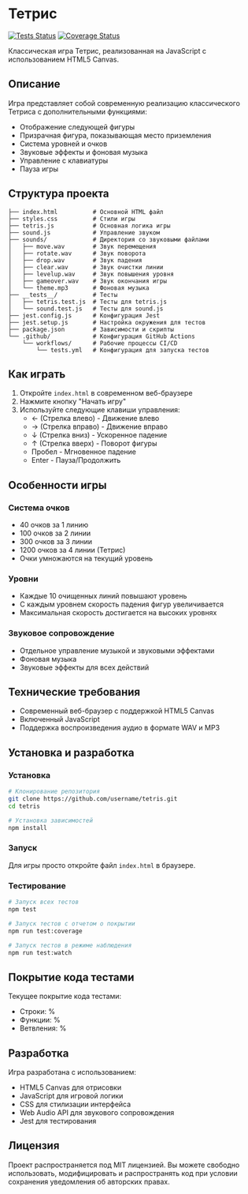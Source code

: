 # Тетрис

[![Tests Status](https://github.com/Spider-Dad/tetris_classic/actions/workflows/tests.yml/badge.svg)](https://github.com/Spider-Dad/tetris_classic/actions/workflows/tests.yml)
[![Coverage Status](https://github.com/Spider-Dad/tetris_classic/actions/workflows/tests.yml/badge.svg?branch=main&event=coverage)](https://github.com/Spider-Dad/tetris_classic/actions/workflows/tests.yml)

Классическая игра Тетрис, реализованная на JavaScript с использованием HTML5 Canvas.

## Описание

Игра представляет собой современную реализацию классического Тетриса с дополнительными функциями:
- Отображение следующей фигуры
- Призрачная фигура, показывающая место приземления
- Система уровней и очков
- Звуковые эффекты и фоновая музыка
- Управление с клавиатуры
- Пауза игры

## Структура проекта

```
├── index.html          # Основной HTML файл
├── styles.css          # Стили игры
├── tetris.js           # Основная логика игры
├── sound.js            # Управление звуком
├── sounds/             # Директория со звуковыми файлами
│   ├── move.wav        # Звук перемещения
│   ├── rotate.wav      # Звук поворота
│   ├── drop.wav        # Звук падения
│   ├── clear.wav       # Звук очистки линии
│   ├── levelup.wav     # Звук повышения уровня
│   ├── gameover.wav    # Звук окончания игры
│   └── theme.mp3       # Фоновая музыка
├── __tests__/          # Тесты
│   ├── tetris.test.js  # Тесты для tetris.js
│   └── sound.test.js   # Тесты для sound.js
├── jest.config.js      # Конфигурация Jest
├── jest.setup.js       # Настройка окружения для тестов
├── package.json        # Зависимости и скрипты
└── .github/            # Конфигурация GitHub Actions
    └── workflows/      # Рабочие процессы CI/CD
        └── tests.yml   # Конфигурация для запуска тестов
```

## Как играть

1. Откройте `index.html` в современном веб-браузере
2. Нажмите кнопку "Начать игру"
3. Используйте следующие клавиши управления:
   - ← (Стрелка влево) - Движение влево
   - → (Стрелка вправо) - Движение вправо
   - ↓ (Стрелка вниз) - Ускоренное падение
   - ↑ (Стрелка вверх) - Поворот фигуры
   - Пробел - Мгновенное падение
   - Enter - Пауза/Продолжить

## Особенности игры

### Система очков
- 40 очков за 1 линию
- 100 очков за 2 линии
- 300 очков за 3 линии
- 1200 очков за 4 линии (Тетрис)
- Очки умножаются на текущий уровень

### Уровни
- Каждые 10 очищенных линий повышают уровень
- С каждым уровнем скорость падения фигур увеличивается
- Максимальная скорость достигается на высоких уровнях

### Звуковое сопровождение
- Отдельное управление музыкой и звуковыми эффектами
- Фоновая музыка
- Звуковые эффекты для всех действий

## Технические требования

- Современный веб-браузер с поддержкой HTML5 Canvas
- Включенный JavaScript
- Поддержка воспроизведения аудио в формате WAV и MP3

## Установка и разработка

### Установка
```bash
# Клонирование репозитория
git clone https://github.com/username/tetris.git
cd tetris

# Установка зависимостей
npm install
```

### Запуск
Для игры просто откройте файл `index.html` в браузере.

### Тестирование
```bash
# Запуск всех тестов
npm test

# Запуск тестов с отчетом о покрытии
npm run test:coverage

# Запуск тестов в режиме наблюдения
npm run test:watch
```

## Покрытие кода тестами

Текущее покрытие кода тестами:
- Строки: %
- Функции: %
- Ветвления: %

## Разработка

Игра разработана с использованием:
- HTML5 Canvas для отрисовки
- JavaScript для игровой логики
- CSS для стилизации интерфейса
- Web Audio API для звукового сопровождения
- Jest для тестирования

## Лицензия

Проект распространяется под MIT лицензией. Вы можете свободно использовать, модифицировать и распространять код при условии сохранения уведомления об авторских правах. 